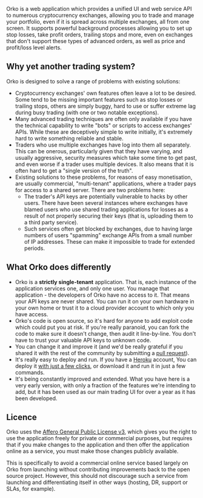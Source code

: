 Orko is a web application which provides a unified UI and web service API to numerous cryptocurrency exchanges, allowing you to trade and manage your portfolio, even if it is spread across multiple exchanges, all from one screen. It supports powerful background processes allowing you to set up stop losses, take profit orders, trailing stops and more, even on exchanges that don't support these types of advanced orders, as well as price and profit/loss level alerts.

## Why yet another trading system?

Orko is designed to solve a range of problems with existing solutions:

- Cryptocurrency exchanges' own features often leave a lot to be desired. Some tend to be missing important features such as stop losses or trailing stops, others are simply buggy, hard to use or suffer extreme lag during busy trading (with one or two notable exceptions).
- Many advanced trading techniques are often only available if you have the technical capability to write "bots" or scripts to access exchanges' APIs. While these are deceptively simple to write initially, it's extremely hard to write something reliable and stable.
- Traders who use multiple exchanges have log into them all separately. This can be onerous, particularly given that they have varying, and usually aggressive, security measures which take some time to get past, and even worse if a trader uses multiple devices. It also means that it is often hard to get a "single version of the truth".
- Existing solutions to these problems, for reasons of easy monetisation, are usually commercial, "multi-tenant" applications, where a trader pays for access to a shared server. There are two problems here:
  - The trader's API keys are potentially vulnerable to hacks by other users. There have been several instances where exchanges have blamed users who use shared trading applications for losses as a result of not properly securing their keys (that is, uploading them to a third party service).
  - Such services often get blocked by exchanges, due to having large numbers of users "spamming" exchange APIs from a small number of IP addresses. These can make it impossible to trade for extended periods.

## What Orko does differently

- Orko is a **strictly single-tenant** application. That is, each instance of the application services one, and only one user. You manage that application - the developers of Orko have no access to it. That means your API keys are never shared. You can run it on your own hardware in your own home or trust it to a cloud provider account to which only you have access.
- Orko's code is open source, so it's hard for anyone to add exploit code which could put you at risk. If you're really paranoid, you can fork the code to make sure it doesn't change, then audit it line-by-line. You don't have to trust your valuable API keys to unknown code.
- You can change it and improve it (and we'd be really grateful if you shared it with the rest of the community by submitting a [pull request](https://github.com/badgerwithagun/orko/pulls)).
- It's really easy to deploy and run. If you have a [Heroku](https://heroku.com/) account, You can deploy it [with just a few clicks](https://heroku.com/deploy?template=https://github.com/badgerwithagun/orko), or download it and run it in just a few commands.
- It's being constantly improved and extended. What you have here is a very early version, with only a fraction of the features we're intending to add, but it has been used as our main trading UI for over a year as it has been developed.

## Licence

Orko uses the [Affero General Public License v3](../blob/master/LICENSE), which gives you the right to use the application freely for private or commercial purposes, but requires that if you make changes to the application and then offer the application online as a service, you must make those changes publicly available.

This is specifically to avoid a commercial online service based largely on Orko from launching without contributing improvements back to the open source project. However, this should not discourage such a service from launching and differentiating itself in other ways (hosting, DR, support or SLAs, for example).

